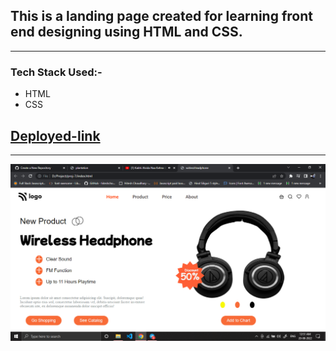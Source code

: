 
## This is a landing page created for learning front end designing using HTML and CSS.

---

###  Tech Stack Used:-
- HTML
- CSS

##  [Deployed-link](https://me-product-landing-page.netlify.app/)
---

![image](images/Screenshot%20(361).png)